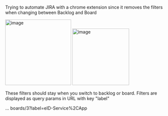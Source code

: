 Trying to automate JIRA with a chrome extension since it removes the filters when changing between Backlog and Board

<img width="210" alt="image" src="https://user-images.githubusercontent.com/29574225/185672533-98b469f0-4667-4a3b-b2cb-bc18cab62a61.png">

<img width="181" alt="image" src="https://user-images.githubusercontent.com/29574225/185672830-b6636053-9253-4323-b650-f63d8c7bd550.png">


These filters should stay when you switch to backlog or board. Filters are displayed as query params in URL with key "label"


... boards/3?label=eID-Service%2CApp
